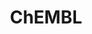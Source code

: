 ---
layout: default
bigquery: https://console.cloud.google.com/bigquery?p=patents-public-data&d=ebi_chembl&page=dataset
citation: '"The ChEMBL database in 2017." Anna Gaulton, Anne Hersey, Michał Nowotka,
  A Patrícia Bento, Jon Chambers, David Mendez, Prudence Mutowo, Francis Atkinson,
  Louisa J Bellis, Elena Cibrián-Uhalte, Mark Davies, Nathan Dedman, Anneli Karlsson,
  María Paula Magariños, John P Overington, George Papadatos, Ines Smit, Andrew R
  Leach Nucleic acids Research (2017) 45 (Database Issue), D945-D954'
contributors: European Bioinformatics Institute
cost: None
description: ChEMBL Data is a manually curated database of small molecules used in
  drug discovery, including information about existing patented drugs.
documentation: 'schema: https://www.ebi.ac.uk/chembl/db_schema


  '
last_edit: 04/12/2022, 12:40:24
location: https://console.cloud.google.com/marketplace/product/google_patents_public_datasets/chembl
maintained_by: EMBL-EBI, an outstation of European Molecular Biology Laboratory
related_publications: '

  ChEMBL: towards direct deposition of bioassay data.


  Mendez D, Gaulton A, Bento AP, Chambers J, De Veij M, Félix E, Magariños MP, Mosquera
  JF, Mutowo P, Nowotka M, Gordillo-Marañón M, Hunter F, Junco L, Mugumbate G, Rodriguez-Lopez
  M, Atkinson F, Bosc N, Radoux CJ, Segura-Cabrera A, Hersey A, Leach AR.


  — Nucleic Acids Res. 2019; 47(D1):D930-D940. doi: 10.1093/nar/gky1075

  '
schema_fields:
- assay_param_id
- result_flag
- set_name
- actsm_id
- parent_id
- l8
- l2
- type
- smid
- mec_id
- confidence_score
- confidence
- doc_type
- submission_date
- molecular_species
- ref_type
- upper_value
- ro3_pass
- ddd_comment
- pathway_key
- hba_lipinski
- priority
- efo_id
- assay_class_id
- acd_logp
- first_in_class
- research_stem
- parent_molregno
- relationship
- patent_use_code
- standard_units
- chirality
- level4_description
- toid
- related_tid
- molfile
- withdrawn_reason
- site_residues
- published_value
- assay_tax_id
- formulation_id
- relation
- aspect
- l4
- homologue
- relationship_type
- tax_id
- class_level
- indref_id
- db_version
- warning_country
- src_assay_id
- mw_monoisotopic
- component_type
- cell_source_tissue
- site_id
- assay_test_type
- full_molformula
- site_name
- drugind_id
- co_stem_id
- warning_id
- inorganic_flag
- hbd_lipinski
- level3
- acd_most_apka
- normal_range_min
- log_id
- organism
- dosed_ingredient
- acd_logd
- cell_description
- sitecomp_id
- cellosaurus_id
- aromatic_rings
- max_phase_for_ind
- comp_go_id
- entity_id
- level2
- assay_tissue
- warning_type
- ddd_id
- cl_lincs_id
- alert_set_id
- parameter_type
- stem
- oral
- major_class
- stat
- ass_cls_map_id
- ad_type
- level3_description
- natural_product
- sequence_md5sum
- topical
- mc_tax_id
- usan_stem
- subgroup
- assay_category
- orig_description
- applicant_full_name
- job_id
- level5
- qed_weighted
- warning_class
- warnref_id
- domain_description
- start_position
- source
- ingredient
- version
- irac_class_id
- name
- synonyms
- domain_id
- source_domain_id
- standard_type
- target_mapping
- num_ro5_violations
- dosage_form
- activity_count
- le
- standard_value
- standard_relation
- warning_year
- full_mwt
- withdrawn_class
- chembl_id
- class_type
- l5
- published_relation
- year
- compound_key
- alert_id
- withdrawn_year
- frac_code
- as_id
- acd_most_bpka
- prodrug
- active_molregno
- alert_name
- hrac_class_id
- creation_date
- standard_inchi
- curation_comment
- assay_id
- first_approval
- normal_range_max
- trade_name
- patent_expire_date
- alogp
- active_ingredient
- updated_on
- withdrawn_country
- abstract
- standard_flag
- mc_target_type
- substrate_record_id
- potential_duplicate
- cidx
- std_act_id
- predbind_id
- isoform
- biocomp_id
- met_comment
- num_lipinski_ro5_violations
- parameter_value
- lle
- availability_type
- molsyn_id
- met_conversion
- target_type
- record_id
- value
- last_active
- cx_most_apka
- standard_inchi_key
- binding_site_comment
- mecref_id
- drug_record_id
- structure_type
- activity_id
- last_page
- mol_frac_id
- go_id
- cx_logd
- updated_by
- cx_logp
- component_id
- mol_hrac_id
- metabolite_record_id
- src_description
- aidx
- standard_upper_value
- cpd_str_alert_id
- assay_type
- first_page
- parent_type
- withdrawn_flag
- previous_company
- prediction_method
- max_phase
- bao_id
- assay_cell_type
- sei
- ap_id
- cell_source_organism
- hba
- journal
- assay_source
- parenteral
- tid
- idx
- cx_most_bpka
- therapeutic_flag
- variant_id
- species_group_flag
- met_id
- hrac_code
- who_extra
- annotation
- volume
- ddd_value
- helm_notation
- authors
- black_box_warning
- cell_source_tax_id
- l7
- frac_class_id
- pref_name
- company
- level1
- usan_substem
- level4
- cell_ontology_id
- canonical_smiles
- definition
- standard_text_value
- qudt_units
- disease_efficacy
- src_compound_id
- tid_fixed
- protein_class_id
- curated_by
- targrel_id
- stem_class
- published_type
- domain_type
- doc_id
- mol_atc_id
- short_name
- assay_subcellular_fraction
- comp_class_id
- downgraded
- doi
- clo_id
- hbd
- approval_date
- entity_type
- mol_irac_id
- l1
- polymer_flag
- compsyn_id
- uo_units
- nda_type
- caloha_id
- prod_pat_id
- selectivity_comment
- pchembl_value
- ref_url
- usan_stem_definition
- level1_description
- db_source
- mechanism_comment
- route
- patent_no
- action_type
- protein_class_desc
- oc_id
- src_short_name
- pathway_id
- ddd_admr
- drug_product_flag
- usan_stem_id
- uberon_id
- targcomp_id
- accession
- drug_substance_flag
- molecular_mechanism
- indication_class
- ref_id
- component_synonym
- molecule_type
- assay_organism
- status
- product_id
- mutation
- innovator_company
- atc_code
- mechanism_of_action
- bao_endpoint
- num_alerts
- ddd_units
- heavy_atoms
- direct_interaction
- mesh_heading
- issue
- assay_strain
- rtb
- molregno
- who_name
- bto_id
- compound_name
- tbl
- l3
- ridx
- cell_id
- res_stem_id
- bao_format
- enzyme_name
- title
- usan_year
- units
- enzyme_tid
- mesh_id
- published_units
- relationship_desc
- activity_comment
- metref_id
- mc_target_accession
- protein_class_synonym
- src_id
- country
- irac_code
- delist_flag
- smarts
- efo_term
- data_validity_comment
- target_desc
- label
- domain_name
- rgid
- path
- tissue_id
- cell_name
- pubmed_id
- psa
- l6
- compd_id
- publication_number
- mw_freebase
- description
- chebi_par_id
- level2_description
- protclasssyn_id
- patent_id
- comments
- strength
- mc_target_name
- sequence
- syn_type
- warning_description
- parent_go_id
- mc_organism
- bei
- end_position
- assay_desc
- text_value
shortname: chembl
tags:
- biotechnology
- health
- chemical
- bioinformatics
- medical
terms_of_use: CC BY-SA 3.0
title: ChEMBL
uuid: e232a192-965c-4ec9-904c-155b6dfe56c5
---